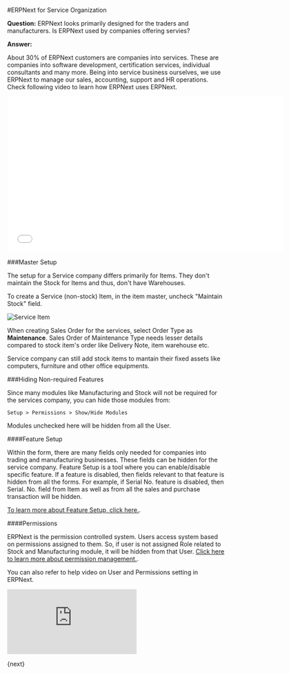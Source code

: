 <!-- add-breadcrumbs -->
#ERPNext for Service Organization

**Question:** ERPNext looks primarily designed for the traders and manufacturers. Is ERPNext used by companies offering servies?

**Answer:**

About 30% of ERPNext customers are companies into services. These are companies into software development, certification services, individual consultants and many more. Being into service business ourselves, we use ERPNext to manage our sales, accounting, support and HR operations. Check following video to learn how ERPNext uses ERPNext.

<iframe width="640" height="360" src="//www.youtube.com/embed/b6r7WxJMfFA" frameborder="0" allowfullscreen=""></iframe>

###Master Setup

The setup for a Service company differs primarily for Items. They don't maintain the Stock for Items and thus, don't have Warehouses.

To create a Service (non-stock) Item, in the item master, uncheck "Maintain Stock" field.

![Service Item](/docs/v13/assets/img/selling/service-item.png)

When creating Sales Order for the services, select Order Type as **Maintenance**. Sales Order of Maintenance Type needs lesser details compared to stock item's order like Delivery Note, item warehouse etc.

Service company can still add stock items to mantain their fixed assets like computers, furniture and other office equipments.

###Hiding Non-required Features

Since many modules like Manufacturing and Stock will not be required for the services company, you can hide those modules from:

`Setup > Permissions > Show/Hide Modules`

Modules unchecked here will be hidden from all the User.

####Feature Setup

Within the form, there are many fields only needed for companies into trading and manufacturing businesses. These fields can be hidden for the service company. Feature Setup is a tool where you can enable/disable specific feature. If a feature is disabled, then fields relevant to that feature is hidden from all the forms. For example, if Serial No. feature is disabled, then Serial. No. field from Item as well as from all the sales and purchase transaction will be hidden.

[To learn more about Feature Setup, click here.](/docs/v13/user/manual/en/customize-erpnext/hiding-modules-and-features).

####Permissions

ERPNext is the permission controlled system. Users access system based on permissions assigned to them. So, if user is not assigned Role related to Stock and Manufacturing module, it will be hidden from that User. [Click here to learn more about permission management.](/docs/v13/user/manual/en/setting-up/users-and-permissions.html).

You can also refer to help video on User and Permissions setting in ERPNext.

<div class="embed-container">
    <iframe src="https://www.youtube.com/embed/8Slw1hsTmUI" frameborder="0" allow="autoplay; encrypted-media" allowfullscreen>
    </iframe>
</div>

{next}

<!-- markdown -->